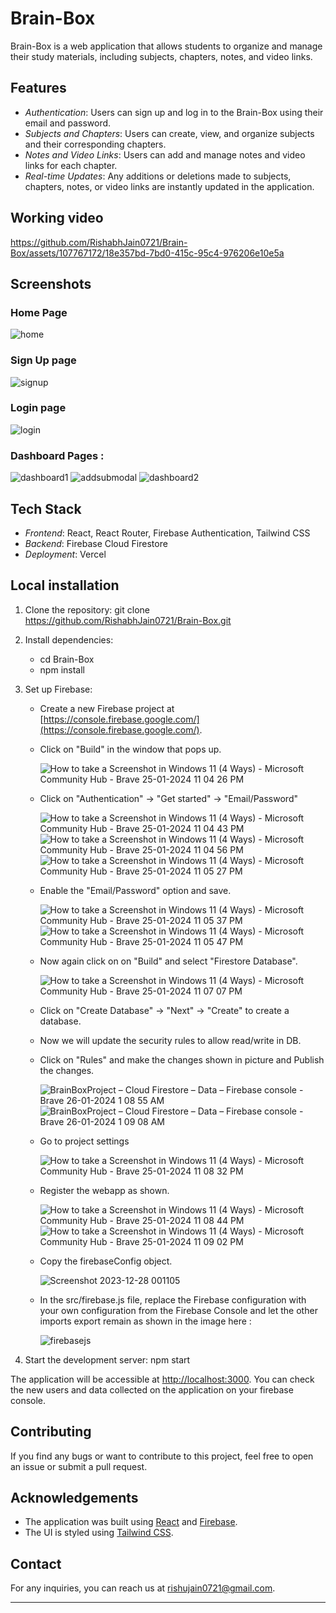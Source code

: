 # Brain-Box

Brain-Box is a web application that allows students to organize and manage their study materials, including subjects, chapters, notes, and video links.

## Features

- *Authentication*: Users can sign up and log in to the Brain-Box using their email and password.
- *Subjects and Chapters*: Users can create, view, and organize subjects and their corresponding chapters.
- *Notes and Video Links*: Users can add and manage notes and video links for each chapter.
- *Real-time Updates*: Any additions or deletions made to subjects, chapters, notes, or video links are instantly updated in the application.

## Working video



https://github.com/RishabhJain0721/Brain-Box/assets/107767172/18e357bd-7bd0-415c-95c4-976206e10e5a


## Screenshots

### Home Page
![home](https://github.com/RishabhJain0721/Brain-Box/assets/107767172/3fea689d-e25b-4939-baaa-cb32c8d3ab57)

### Sign Up page
![signup](https://github.com/RishabhJain0721/Brain-Box/assets/107767172/83d3c407-b9f1-4367-8786-0a9ee221f8b6)

### Login page
![login](https://github.com/RishabhJain0721/Brain-Box/assets/107767172/107eba9a-79d9-44d1-96d1-d49f52f405d7)

### Dashboard Pages :
![dashboard1](https://github.com/RishabhJain0721/Brain-Box/assets/107767172/f2361272-865c-4ec1-a99e-58e1154df808)
![addsubmodal](https://github.com/RishabhJain0721/Brain-Box/assets/107767172/15a0626b-7a80-424a-95c2-a7b3cf3a8862)
![dashboard2](https://github.com/RishabhJain0721/Brain-Box/assets/107767172/0498a813-c07c-4257-bd6b-783974ec6c9e)

## Tech Stack

- *Frontend*: React, React Router, Firebase Authentication, Tailwind CSS
- *Backend*: Firebase Cloud Firestore
- *Deployment*: Vercel

## Local installation 

1. Clone the repository:  git clone https://github.com/RishabhJain0721/Brain-Box.git

2. Install dependencies:
   - cd Brain-Box
   - npm install

3. Set up Firebase:

   - Create a new Firebase project at [https://console.firebase.google.com/](https://console.firebase.google.com/).
   - Click on "Build" in the window that pops up.
     
     ![How to take a Screenshot in Windows 11 (4 Ways) - Microsoft Community Hub - Brave 25-01-2024 11 04 26 PM](https://github.com/RishabhJain0721/Brain-Box/assets/107767172/270d0272-e7f1-44ba-ab16-4fd93d7aa423)       


   - Click on "Authentication" -> "Get started" -> "Email/Password"
     
     ![How to take a Screenshot in Windows 11 (4 Ways) - Microsoft Community Hub - Brave 25-01-2024 11 04 43 PM](https://github.com/RishabhJain0721/Brain-Box/assets/107767172/b1aa5e0a-e4d8-4653-b9b7-77c56a2649b8)
     ![How to take a Screenshot in Windows 11 (4 Ways) - Microsoft Community Hub - Brave 25-01-2024 11 04 56 PM](https://github.com/RishabhJain0721/Brain-Box/assets/107767172/05570c28-5172-4712-bf37-324af25fb635)
     ![How to take a Screenshot in Windows 11 (4 Ways) - Microsoft Community Hub - Brave 25-01-2024 11 05 27 PM](https://github.com/RishabhJain0721/Brain-Box/assets/107767172/733876cf-a8a6-4511-8b04-08b0ac2fcba3)



   - Enable the "Email/Password" option and save.

     ![How to take a Screenshot in Windows 11 (4 Ways) - Microsoft Community Hub - Brave 25-01-2024 11 05 37 PM](https://github.com/RishabhJain0721/Brain-Box/assets/107767172/7cf1f2c3-50bd-4948-b4bb-cc2a9a866d62)
     ![How to take a Screenshot in Windows 11 (4 Ways) - Microsoft Community Hub - Brave 25-01-2024 11 05 47 PM](https://github.com/RishabhJain0721/Brain-Box/assets/107767172/6c361614-cdfe-48f6-9a7e-e8c79f9891fe)



   - Now again click on on "Build" and select "Firestore Database".

     ![How to take a Screenshot in Windows 11 (4 Ways) - Microsoft Community Hub - Brave 25-01-2024 11 07 07 PM](https://github.com/RishabhJain0721/Brain-Box/assets/107767172/d74f9af3-9a6e-42ef-91f9-2807d8c3c000)



   - Click on "Create Database" -> "Next" -> "Create" to create a database.

   - Now we will update the security rules to allow read/write in DB.

   - Click on "Rules" and make the changes shown in picture and Publish the changes.

      ![BrainBoxProject – Cloud Firestore – Data – Firebase console - Brave 26-01-2024 1 08 55 AM](https://github.com/RishabhJain0721/Brain-Box/assets/107767172/4e394df3-b0b0-4849-ba8b-c021ce8acdff)
      ![BrainBoxProject – Cloud Firestore – Data – Firebase console - Brave 26-01-2024 1 09 08 AM](https://github.com/RishabhJain0721/Brain-Box/assets/107767172/41e8c0c1-7b1b-44a7-987c-d94ad5a0305d)



   - Go to project settings

     ![How to take a Screenshot in Windows 11 (4 Ways) - Microsoft Community Hub - Brave 25-01-2024 11 08 32 PM](https://github.com/RishabhJain0721/Brain-Box/assets/107767172/9f7c8f63-08ca-4c93-9d70-244820862447)

   - Register the webapp as shown.

     ![How to take a Screenshot in Windows 11 (4 Ways) - Microsoft Community Hub - Brave 25-01-2024 11 08 44 PM](https://github.com/RishabhJain0721/Brain-Box/assets/107767172/78628fdf-ba80-45bd-bfec-d43dd3691952)
     ![How to take a Screenshot in Windows 11 (4 Ways) - Microsoft Community Hub - Brave 25-01-2024 11 09 02 PM](https://github.com/RishabhJain0721/Brain-Box/assets/107767172/05efff1e-32a0-448b-a5ad-84573d27eab1)

   - Copy the firebaseConfig object.

     ![Screenshot 2023-12-28 001105](https://github.com/RishabhJain0721/Brain-Box/assets/107767172/507706f1-b062-4b8d-ab26-2bc7102cf297)
 

   - In the src/firebase.js file, replace the Firebase configuration with your own configuration from the Firebase Console and let the other imports export remain as shown in the image here :

     ![firebasejs](https://github.com/RishabhJain0721/Brain-Box/assets/107767172/a6c30071-dfb8-4d9b-bece-715f224e741a)





4. Start the development server: npm start


The application will be accessible at [http://localhost:3000](http://localhost:3000).
You can check the new users and data collected on the application on your firebase console.

## Contributing

If you find any bugs or want to contribute to this project, feel free to open an issue or submit a pull request.

## Acknowledgements

- The application was built using [React](https://reactjs.org/) and [Firebase](https://firebase.google.com/).
- The UI is styled using [Tailwind CSS](https://tailwindcss.com/).

## Contact

For any inquiries, you can reach us at [rishujain0721@gmail.com](rishujain0721@gmail.com).

---
